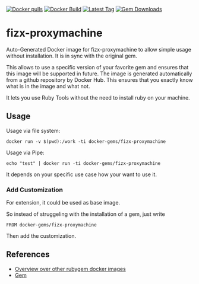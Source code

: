 [![Docker pulls](https://img.shields.io/docker/pulls/rubygem/fizx-proxymachine.svg)](https://hub.docker.com/r/rubygem/fizx-proxymachine/)
[![Docker Build](https://img.shields.io/docker/automated/rubygem/fizx-proxymachine.svg)](https://hub.docker.com/r/rubygem/fizx-proxymachine/)
[![Latest Tag](https://img.shields.io/github/tag/docker-rubygem/fizx-proxymachine.svg)](https://hub.docker.com/r/rubygem/fizx-proxymachine/)
[![Gem Downloads](https://img.shields.io/gem/dt/fizx-proxymachine.svg)](https://rubygems.org/gems/fizx-proxymachine/)
# fizx-proxymachine

Auto-Generated Docker image for fizx-proxymachine to allow simple usage without installation.
It is in sync with the original gem.

This allows to use a specific version of your favorite gem and ensures that this image will be supported in future.
The image is generated automatically from a github repository by Docker Hub.
This ensures that you exactly know what is in the image and what not.

It lets you use Ruby Tools without the need to install ruby on your machine.

## Usage

Usage via file system:

`docker run -v $(pwd):/work -ti docker-gems/fizx-proxymachine`

Usage via Pipe:

`echo "test" | docker run -ti docker-gems/fizx-proxymachine`

It depends on your specific use case how your want to use it.

### Add Customization

For extension, it could be used as base image.

So instead of struggeling with the installation of a gem, just write

`FROM docker-gems/fizx-proxymachine`

Then add the customization.

## References

 - [Overview over other rubygem docker images](https://github.com/thinkbot/docker-rubygem)
 - [Gem](https://rubygems.org/gems/fizx-proxymachine/)

